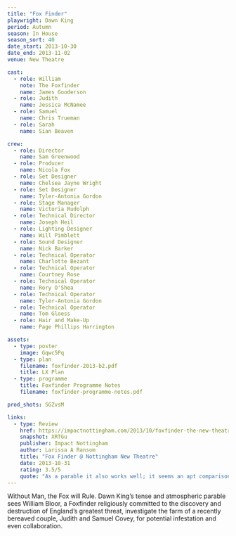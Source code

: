 ```yaml
---
title: "Fox Finder"
playwright: Dawn King
period: Autumn
season: In House
season_sort: 40
date_start: 2013-10-30
date_end: 2013-11-02
venue: New Theatre

cast:
  - role: William
    note: The Foxfinder
    name: James Gooderson
  - role: Judith
    name: Jessica McNamee
  - role: Samuel
    name: Chris Trueman
  - role: Sarah
    name: Sian Beaven

crew:
  - role: Director
    name: Sam Greenwood
  - role: Producer
    name: Nicola Fox
  - role: Set Designer
    name: Chelsea Jayne Wright
  - role: Set Designer
    name: Tyler-Antonia Gordon
  - role: Stage Manager
    name: Victoria Rudolph
  - role: Technical Director
    name: Joseph Heil
  - role: Lighting Designer
    name: Will Pimblett
  - role: Sound Designer
    name: Nick Barker
  - role: Technical Operator
    name: Charlotte Bezant
  - role: Technical Operator
    name: Courtney Rose
  - role: Technical Operator
    name: Rory O'Shea
  - role: Technical Operator
    name: Tyler-Antonia Gordon
  - role: Technical Operator
    name: Tom Gloess
  - role: Hair and Make-Up
    name: Page Phillips Harrington

assets:
  - type: poster
    image: Gqwc5Pq
  - type: plan
    filename: foxfinder-2013-b2.pdf
    title: LX Plan
  - type: programme
    title: Foxfinder Programme Notes
    filename: foxfinder-programme-notes.pdf

prod_shots: SGZvsM

links:
  - type: Review
    href: https://impactnottingham.com/2013/10/foxfinder-the-new-theatre/
    snapshot: XRTGu
    publisher: Impact Nottingham 
    author: Larissa A Ransom
    title: "Fox Finder @ Nottingham New Theatre"
    date: 2013-10-31
    rating: 3.5/5
    quote: "As a parable it also works well; it seems an apt comparison for a police state."
---
```


Without Man, the Fox will Rule. Dawn King’s tense and atmospheric parable sees William Bloor, a Foxfinder religiously committed to the discovery and destruction of England’s greatest threat, investigate the farm of a recently bereaved couple, Judith and Samuel Covey, for potential infestation and even collaboration.
